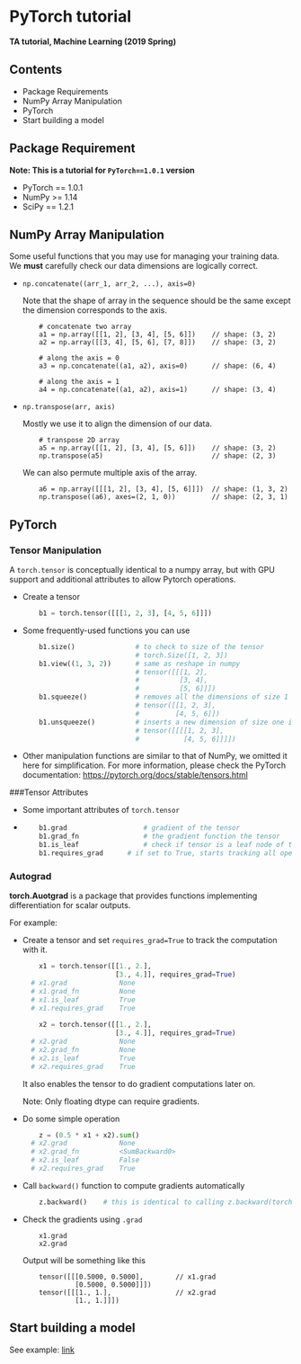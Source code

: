 # PyTorch tutorial

**TA tutorial,  Machine Learning (2019 Spring)**

## Contents
* Package Requirements
* NumPy Array Manipulation
* PyTorch
* Start building a model

## Package Requirement
**Note: This is a tutorial for `PyTorch==1.0.1` version**
* PyTorch == 1.0.1
* NumPy >= 1.14
* SciPy == 1.2.1

## NumPy Array Manipulation 
Some useful functions that you may use for managing your training data. We **must** carefully check our data dimensions are logically correct.

* `np.concatenate((arr_1, arr_2, ...), axis=0)`
  
   Note that the shape of array in the sequence should be the same except the dimension corresponds to the axis.
   
   ```
       # concatenate two array
       a1 = np.array([[1, 2], [3, 4], [5, 6]])    // shape: (3, 2)
       a2 = np.array([[3, 4], [5, 6], [7, 8]])    // shape: (3, 2)

       # along the axis = 0
       a3 = np.concatenate((a1, a2), axis=0)      // shape: (6, 4)
   
       # along the axis = 1
       a4 = np.concatenate((a1, a2), axis=1)      // shape: (3, 4)
   ```
   
* `np.transpose(arr, axis)`
  
   Mostly we use it to align the dimension of our data.
   ```
       # transpose 2D array
       a5 = np.array([[1, 2], [3, 4], [5, 6]])    // shape: (3, 2)
       np.transpose(a5)                           // shape: (2, 3)
   ```
   
   We can also permute multiple axis of the array.
   
   ```
       a6 = np.array([[[1, 2], [3, 4], [5, 6]]])  // shape: (1, 3, 2)
       np.transpose((a6), axes=(2, 1, 0))         // shape: (2, 3, 1)
   ```
   
## PyTorch

### Tensor Manipulation

A `torch.tensor` is conceptually identical to a numpy array, but with GPU support and additional attributes to allow Pytorch operations. 

* Create a tensor

    ```python
        b1 = torch.tensor([[[1, 2, 3], [4, 5, 6]]])
    ```

* Some frequently-used functions you can use
    ```python
        b1.size()               # to check to size of the tensor
        						# torch.Size([1, 2, 3])
        b1.view((1, 3, 2))      # same as reshape in numpy
        						# tensor([[[1, 2],
             					#		   [3, 4],
             					#		   [5, 6]]])
        b1.squeeze()    		# removes all the dimensions of size 1 
        						# tensor([[1, 2, 3],
            					#		  [4, 5, 6]])
        b1.unsqueeze()      	# inserts a new dimension of size one in a specific position
        						# tensor([[[[1, 2, 3],
              					#			[4, 5, 6]]]])
    ```

* Other manipulation functions are similar to that of NumPy, we omitted it here for simplification. For more information, please check the PyTorch documentation: https://pytorch.org/docs/stable/tensors.html

###Tensor Attributes

- Some important attributes of `torch.tensor`

- ```python
      b1.grad					# gradient of the tensor
      b1.grad_fn				# the gradient function the tensor
      b1.is_leaf				# check if tensor is a leaf node of the graph
      b1.requires_grad		# if set to True, starts tracking all operations performed
  ```

### Autograd

**torch.Auotgrad** is a package that provides functions implementing differentiation for scalar outputs.

For example:
* Create a tensor and set `requires_grad=True` to track the computation with it.

    ```python
        x1 = torch.tensor([[1., 2.],
                           [3., 4.]], requires_grad=True)
      # x1.grad 			None 
      # x1.grad_fn 			None
      # x1.is_leaf 			True
      # x1.requires_grad	True
        
        x2 = torch.tensor([[1., 2.],
                           [3., 4.]], requires_grad=True)
      # x2.grad 			None 
      # x2.grad_fn 			None
      # x2.is_leaf 			True
      # x2.requires_grad	True
    ```

    It also enables the tensor to do gradient computations later on.

    Note: Only floating dtype can require gradients.

* Do some simple operation

    ```python
        z = (0.5 * x1 + x2).sum()
      # x2.grad 			None 
      # x2.grad_fn 			<SumBackward0>
      # x2.is_leaf 			False
      # x2.requires_grad	True
    ```

* Call `backward()` function to compute gradients automatically
  
    ```python
        z.backward()	# this is identical to calling z.backward(torch.tensor(1.))
    ```

* Check the gradients using `.grad`
  
    ```
        x1.grad
        x2.grad
    ```
    
    Output will be something like this
    
    ```
        tensor([[[0.5000, 0.5000],        // x1.grad
                 [0.5000, 0.5000]]])
        tensor([[[1., 1.],                // x2.grad
                 [1., 1.]]])
    ```

## Start building a model
See example: [link](https://github.com/fanoping/ml-pytorch-tutorial/blob/master/mnist_pytorch.ipynb)